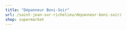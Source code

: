 ```yaml
---
title: "Dépanneur Boni-Soir"
url: /saint-jean-sur-richelieu/depanneur-boni-soir/
shop: supermarket
---
```

